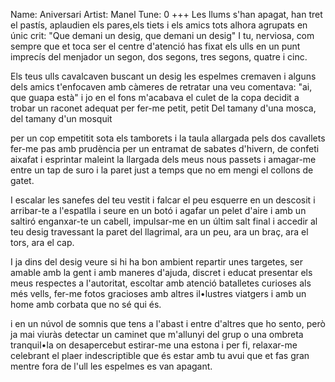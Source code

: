 Name: Aniversari
Artist: Manel
Tune: 0
+++
<G><Bm> <C><Bm>
<G> <Bm><G><Bm><C><Bm><C><D><C> <C>
Les llums s'han apagat, han tret el pastís,
aplaudien els pares,els tiets i els amics
tots alhora agrupats en únic crit:
"Que demani un desig, que demani un desig"
I tu, nerviosa, com sempre que et toca ser el centre d'atenció
has fixat els ulls en un punt imprecís del menjador
un segon, dos segons, tres segons, quatre i cinc.
<G> <C> <G><C>

<G>                                <C>
Els teus ulls cavalcaven buscant un desig
                                     <G>
les espelmes cremaven i alguns dels amics
                               <C>
t'enfocaven amb càmeres de retratar
                                  <D>
una veu comentava: "ai, que guapa està"
                                 <Bm>            <C>
i jo en el fons m'acabava el culet de la copa decidit
                        <Am>        <D>
a trobar un raconet adequat per fer-me petit, petit
<C>                           <D>           <G>
Del tamany d'una mosca, del tamany d'un mosquit

<G>                                <C>
per un cop empetitit sota els tamborets
                                     <G>
i la taula allargada pels dos cavallets 
                               <C>
fer-me pas amb prudència per un entramat 
                                <D>
de sabates d'hivern, de confeti aixafat
                                 <Bm>            <C>
i esprintar maleint la llargada dels meus nous passets
                   <Am>         <D>
i amagar-me entre un tap de suro i la paret
<C>                   <D>               <G>
just a temps que no em mengi el collons de gatet.

<G>                            <C>
I escalar les sanefes del teu vestit
                                    <G>
i falcar el peu esquerre en un descosit
                                     <C>
i arribar-te a l'espatlla i seure en un botó
                                  <D>
i agafar un pelet d'aire i amb un saltiró
                                 <Bm>            <C>
enganxar-te un cabell, impulsar-me en un últim salt final
                                 <Am>           <D>
i accedir al teu desig travessant la paret del llagrimal,
<C>                  <D>                   <G>
ara un peu, ara un braç, ara el tors, ara el cap.

<G>                                <C>
I ja dins del desig veure si hi ha bon ambient
                                     <G>
repartir unes targetes, ser amable amb la gent
                               <C>
i amb maneres d'ajuda, discret i educat
                                  <D>
presentar els meus respectes a l'autoritat,
                                 <Bm>            <C>
escoltar amb atenció batalletes curioses als més vells,
                                 <Am>        <D>
fer-me fotos gracioses amb altres il•lustres viatgers
<C>                   <D>             <G>
i amb un home amb corbata que no sé qui és.

<G>                                <C>
i en un núvol de somnis que tens a l'abast
                                     <G>
i entre d'altres que ho sento, però ja mai viuràs
                               <C>
detectar un caminet que m'allunyi del grup
                                  <D>
o una ombreta tranquil•la on desapercebut
                                 <Bm>            <C>
estirar-me una estona i per fi, relaxar-me celebrant
                               <Am>                      <D>
el plaer indescriptible que és estar amb tu avui que et fas gran
<C>                           <D>           <G>
mentre fora de l'ull les espelmes es van apagant.
